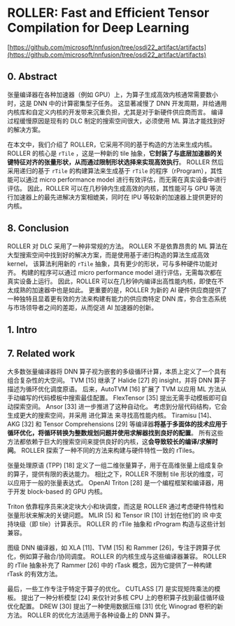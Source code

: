 # ROLLER: Fast and Efficient Tensor Compilation for Deep Learning

[https://github.com/microsoft/nnfusion/tree/osdi22_artifact/artifacts](https://github.com/microsoft/nnfusion/tree/osdi22_artifact/artifacts)

## 0. Abstract
张量编译器在各种加速器（例如 GPU）上，为算子生成高效内核通常需要数小时，这是 DNN 中的计算密集型子任务。 这显著减慢了 DNN 开发周期，并给通用内核库和自定义内核的开发带来沉重负担，尤其是对于新硬件供应商而言。 编译过程缓慢原因是现有的 DLC 制定的搜索空间很大，必须使用 ML 算法才能找到好的解决方案。

在本文中，我们介绍了 ROLLER，它采用不同的基于构造的方法来生成内核。 ROLLER 的核心是 `rTile` ，这是一种新的 tile 抽象，**它封装了与底层加速器的关键特征对齐的张量形状，从而通过限制形状选择来实现高效执行**。 ROLLER 然后采用递归的基于 `rTile` 的构建算法来生成基于 `rTile` 的程序（rProgram），其性能可以通过 micro performance model 进行有效评估，而无需在真实设备中进行评估。 因此，ROLLER 可以在几秒钟内生成高效的内核，其性能可与 GPU 等流行加速器上的最先进解决方案相媲美，同时在 IPU 等较新的加速器上提供更好的内核。

## 8. Conclusion
ROLLER 对 DLC 采用了一种非常规的方法。 ROLLER 不是依靠昂贵的 ML 算法在大型搜索空间中找到好的解决方案，而是使用基于递归构造的算法生成高效 kernel， 该算法利用新的 `rTile` 抽象，具有更少的形状，可与多种硬件功能对齐。 构建的程序可以通过 micro performance model 进行评估，无需每次都在真实设备上运行。 因此，ROLLER 可以在几秒钟内编译出高性能内核，即使在不太成熟的加速器中也是如此。 更重要的是，ROLLER 为新的 AI 硬件供应商提供了一种独特且显着更有效的方法来构建有能力的供应商特定 DNN 库，弥合生态系统与市场领导者之间的差距，从而促进 AI 加速器的创新。

## 1. Intro

## 7. Related work
大多数张量编译器将 DNN 算子视为嵌套的多级循环计算，本质上定义了一个具有组合复杂性的大空间。 TVM [15] 继承了 Halide [27] 的 insight，并将 DNN 算子描述为循环优化调度原语。 后来，AutoTVM [16] 扩展了 TVM 以应用 ML 方法从手动编写的代码模板中搜索最佳配置。 FlexTensor [35] 提出无需手动模板即可自动探索空间。 Ansor [33] 进一步推进了这种自动化。 考虑到分层代码结构，它会生成更大的搜索空间，并采用 进化算法 来寻找高性能内核。 Tiramisu [14]、AKG [32] 和 Tensor Comprehensions [29] 等编译器**将基于多面体的技术应用于循环优化，将循环转换为整数规划问题并使用求解器找到良好的配置**。 所有这些方法都依赖于巨大的搜索空间来提供良好的内核，这**会导致较长的编译/求解时间**。 ROLLER 探索了一种不同的方法来构建与硬件特性一致的 rTiles。

张量处理原语 (TPP) [18] 定义了一组二维张量算子，用于在高维张量上组成复杂的算子，提供有限的表达能力。 相比之下，ROLLER 不限制 tile 形状的维度，可以应用于一般的张量表达式。 OpenAI Triton [28] 是一个编程框架和编译器，用于开发 block-based 的 GPU 内核。

Triton 依靠程序员来决定块大小和块调度，而这是 ROLLER 通过考虑硬件特性和张量形状来解决的关键问题。 MLIR [5] 和 Tensor IR [10] 计划在他们的 IR 中支持块级（即 tile）计算表示。 ROLLER 的 rTile 抽象和 rProgram 构造与这些计划兼容。

图级 DNN 编译器，如 XLA [11]、TVM [15] 和 Rammer [26]，专注于跨算子优化，例如算子融合/协同调度。 ROLLER 的内核生成与这些编译器兼容。 ROLLER 的 rTile 抽象补充了 Rammer [26] 中的 rTask 概念，因为它提供了一种构建 rTask 的有效方法。

最后，一些工作专注于特定于算子的优化。 CUTLASS [7] 是实现矩阵乘法的模板。 提出了一种分析模型 [24] 来仅针对多核 CPU 上的卷积算子找到最佳循环级优化配置。 DREW [30] 提出了一种使用数据压缩 [31] 优化 Winograd 卷积的新方法。 ROLLER 的优化方法适用于各种设备上的 DNN 算子。